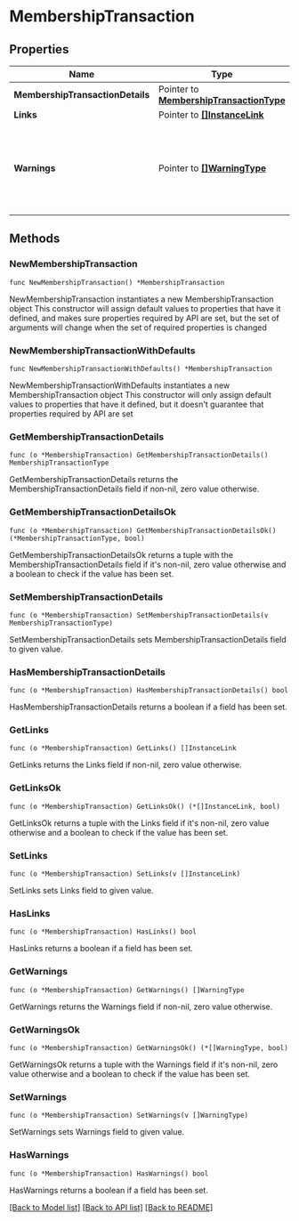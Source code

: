 # MembershipTransaction

## Properties

Name | Type | Description | Notes
------------ | ------------- | ------------- | -------------
**MembershipTransactionDetails** | Pointer to [**MembershipTransactionType**](MembershipTransactionType.md) |  | [optional] 
**Links** | Pointer to [**[]InstanceLink**](InstanceLink.md) |  | [optional] 
**Warnings** | Pointer to [**[]WarningType**](WarningType.md) | Used in conjunction with the Success element to define a business error. | [optional] 

## Methods

### NewMembershipTransaction

`func NewMembershipTransaction() *MembershipTransaction`

NewMembershipTransaction instantiates a new MembershipTransaction object
This constructor will assign default values to properties that have it defined,
and makes sure properties required by API are set, but the set of arguments
will change when the set of required properties is changed

### NewMembershipTransactionWithDefaults

`func NewMembershipTransactionWithDefaults() *MembershipTransaction`

NewMembershipTransactionWithDefaults instantiates a new MembershipTransaction object
This constructor will only assign default values to properties that have it defined,
but it doesn't guarantee that properties required by API are set

### GetMembershipTransactionDetails

`func (o *MembershipTransaction) GetMembershipTransactionDetails() MembershipTransactionType`

GetMembershipTransactionDetails returns the MembershipTransactionDetails field if non-nil, zero value otherwise.

### GetMembershipTransactionDetailsOk

`func (o *MembershipTransaction) GetMembershipTransactionDetailsOk() (*MembershipTransactionType, bool)`

GetMembershipTransactionDetailsOk returns a tuple with the MembershipTransactionDetails field if it's non-nil, zero value otherwise
and a boolean to check if the value has been set.

### SetMembershipTransactionDetails

`func (o *MembershipTransaction) SetMembershipTransactionDetails(v MembershipTransactionType)`

SetMembershipTransactionDetails sets MembershipTransactionDetails field to given value.

### HasMembershipTransactionDetails

`func (o *MembershipTransaction) HasMembershipTransactionDetails() bool`

HasMembershipTransactionDetails returns a boolean if a field has been set.

### GetLinks

`func (o *MembershipTransaction) GetLinks() []InstanceLink`

GetLinks returns the Links field if non-nil, zero value otherwise.

### GetLinksOk

`func (o *MembershipTransaction) GetLinksOk() (*[]InstanceLink, bool)`

GetLinksOk returns a tuple with the Links field if it's non-nil, zero value otherwise
and a boolean to check if the value has been set.

### SetLinks

`func (o *MembershipTransaction) SetLinks(v []InstanceLink)`

SetLinks sets Links field to given value.

### HasLinks

`func (o *MembershipTransaction) HasLinks() bool`

HasLinks returns a boolean if a field has been set.

### GetWarnings

`func (o *MembershipTransaction) GetWarnings() []WarningType`

GetWarnings returns the Warnings field if non-nil, zero value otherwise.

### GetWarningsOk

`func (o *MembershipTransaction) GetWarningsOk() (*[]WarningType, bool)`

GetWarningsOk returns a tuple with the Warnings field if it's non-nil, zero value otherwise
and a boolean to check if the value has been set.

### SetWarnings

`func (o *MembershipTransaction) SetWarnings(v []WarningType)`

SetWarnings sets Warnings field to given value.

### HasWarnings

`func (o *MembershipTransaction) HasWarnings() bool`

HasWarnings returns a boolean if a field has been set.


[[Back to Model list]](../README.md#documentation-for-models) [[Back to API list]](../README.md#documentation-for-api-endpoints) [[Back to README]](../README.md)


